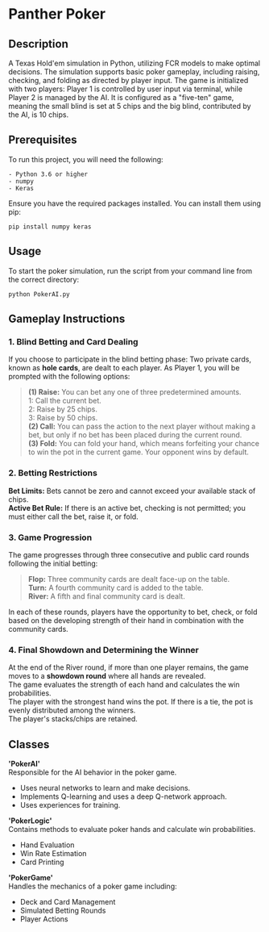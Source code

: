 # Panther Poker

## Description
A Texas Hold'em simulation in Python, utilizing FCR models to make optimal decisions.
The simulation supports basic poker gameplay, including raising, checking, and folding as directed by player input. The game is initialized with two players: Player 1 is controlled by user input via terminal, while Player 2 is managed by the AI. It is configured as a "five-ten" game, meaning the small blind is set at 5 chips and the big blind, contributed by the AI, is 10 chips.

## Prerequisites
To run this project, you will need the following:
```
- Python 3.6 or higher
- numpy
- Keras
```
Ensure you have the required packages installed. You can install them using pip:
```
pip install numpy keras
```

## Usage
To start the poker simulation, run the script from your command line from the correct directory:
```
python PokerAI.py
```

## Gameplay Instructions

### 1. Blind Betting and Card Dealing
If you choose to participate in the blind betting phase: Two private cards, known as **hole cards**, are dealt to each player. As Player 1, you will be prompted with the following options: <br />
> **(1) Raise:** You can bet any one of three predetermined amounts. <br />
  1: Call the current bet.<br />
  2: Raise by 25 chips.<br />
  3: Raise by 50 chips.<br />
> **(2) Call:** You can pass the action to the next player without making a bet, but only if no bet has been placed during the current round. <br />
> **(3) Fold:** You can fold your hand, which means forfeiting your chance to win the pot in the current game. Your opponent wins by default. <br />
### 2. Betting Restrictions
**Bet Limits:** Bets cannot be zero and cannot exceed your available stack of chips. <br />
**Active Bet Rule:** If there is an active bet, checking is not permitted; you must either call the bet, raise it, or fold. <br />
### 3. Game Progression
The game progresses through three consecutive and public card rounds following the initial betting: <br />
> **Flop:** Three community cards are dealt face-up on the table. <br />
> **Turn:** A fourth community card is added to the table. <br />
> **River:** A fifth and final community card is dealt. <br />

In each of these rounds, players have the opportunity to bet, check, or fold based on the developing strength of their hand in combination with the community cards.

### 4. Final Showdown and Determining the Winner
At the end of the River round, if more than one player remains, the game moves to a **showdown round** where all hands are revealed. <br />
The game evaluates the strength of each hand and calculates the win probabilities. <br />
The player with the strongest hand wins the pot. If there is a tie, the pot is evenly distributed among the winners.<br />
The player's stacks/chips are retained.<br />

## Classes
**'PokerAI'** <br />
Responsible for the AI behavior in the poker game. <br />
- Uses neural networks to learn and make decisions. <br />
- Implements Q-learning and uses a deep Q-network approach. <br />
- Uses experiences for training. <br />

**'PokerLogic'** <br />
Contains methods to evaluate poker hands and calculate win probabilities. <br />
- Hand Evaluation <br />
- Win Rate Estimation <br />
- Card Printing <br />

**'PokerGame'** <br />
Handles the mechanics of a poker game including: <br />
- Deck and Card Management <br />
- Simulated Betting Rounds <br />
- Player Actions <br />




